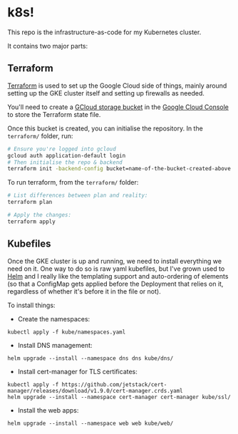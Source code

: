 k8s!
====

This repo is the infrastructure-as-code for my Kubernetes cluster.

It contains two major parts:

Terraform
---------

[Terraform](https://www.terraform.io/) is used to set up the Google Cloud side of
things, mainly around setting up the GKE cluster itself and setting up firewalls
as needed.

You'll need to create a [GCloud storage bucket](https://cloud.google.com/storage/docs/creating-buckets) in the [Google Cloud Console](https://console.cloud.google.com/storage/browser)
to store the Terraform state file.

Once this bucket is created, you can initialise the repository. In the `terraform/`
folder, run:

```sh
# Ensure you're logged into gcloud
gcloud auth application-default login
# Then initialise the repo & backend
terraform init -backend-config bucket=name-of-the-bucket-created-above
```

To run terraform, from the `terraform/` folder:

```sh
# List differences between plan and reality:
terraform plan

# Apply the changes:
terraform apply
```

Kubefiles
---------

Once the GKE cluster is up and running, we need to install everything we need on
it. One way to do so is raw yaml kubefiles, but I've grown used to [Helm](https://helm.sh/)
and I really like the templating support and auto-ordering of elements (so that
a ConfigMap gets applied before the Deployment that relies on it, regardless of
whether it's before it in the file or not).

To install things:

- Create the namespaces:
```
kubectl apply -f kube/namespaces.yaml
```

- Install DNS management:
```
helm upgrade --install --namespace dns dns kube/dns/
```

- Install cert-manager for TLS certificates:
```
kubectl apply -f https://github.com/jetstack/cert-manager/releases/download/v1.9.0/cert-manager.crds.yaml
helm upgrade --install --namespace cert-manager cert-manager kube/ssl/
```

- Install the web apps:
```
helm upgrade --install --namespace web web kube/web/
```
